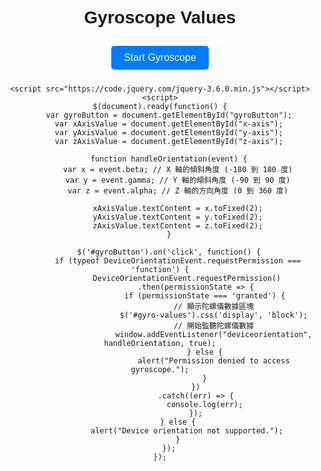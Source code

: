 <!DOCTYPE html>
<html>
<head>
    <meta name="viewport" content="width=device-width, initial-scale=1.0">
    <title>Welcome Gyro</title>
    <style>
        body {
            font-family: Arial, sans-serif;
            text-align: center;
        }
        h1 {
            margin-top: 20px;
        }
        button {
            margin: 10px;
            padding: 10px 20px;
            font-size: 16px;
            background-color: #007bff;
            color: #fff;
            border: none;
            border-radius: 5px;
            cursor: pointer;
        }
        p {
            font-size: 20px;
        }
    </style>
</head>
<body>
    <h1>Gyroscope Values</h1>
    <div>
        <button id="gyroButton">Start Gyroscope</button>
    </div>
    <div id="gyro-values" style="display: none;">
        <p>X Axis: <span id="x-axis"></span></p>
        <p>Y Axis: <span id="y-axis"></span></p>
        <p>Z Axis: <span id="z-axis"></span></p>
    </div>

    <script src="https://code.jquery.com/jquery-3.6.0.min.js"></script>
    <script>
    $(document).ready(function() {
        var gyroButton = document.getElementById("gyroButton");
        var xAxisValue = document.getElementById("x-axis");
        var yAxisValue = document.getElementById("y-axis");
        var zAxisValue = document.getElementById("z-axis");

        function handleOrientation(event) {
            var x = event.beta; // X 軸的傾斜角度 (-180 到 180 度)
            var y = event.gamma; // Y 軸的傾斜角度 (-90 到 90 度)
            var z = event.alpha; // Z 軸的方向角度 (0 到 360 度)

            xAxisValue.textContent = x.toFixed(2);
            yAxisValue.textContent = y.toFixed(2);
            zAxisValue.textContent = z.toFixed(2);
        }

        $('#gyroButton').on('click', function() {
            if (typeof DeviceOrientationEvent.requestPermission === 'function') {
                DeviceOrientationEvent.requestPermission()
                    .then(permissionState => {
                        if (permissionState === 'granted') {
                            // 顯示陀螺儀數據區塊
                            $('#gyro-values').css('display', 'block');
                            // 開始監聽陀螺儀數據
                            window.addEventListener("deviceorientation", handleOrientation, true);
                        } else {
                            alert("Permission denied to access gyroscope.");
                        }
                    })
                    .catch((err) => {
                        console.log(err);
                    });
            } else {
                alert("Device orientation not supported.");
            }
        });
    });
</script>
</body>
</html>
